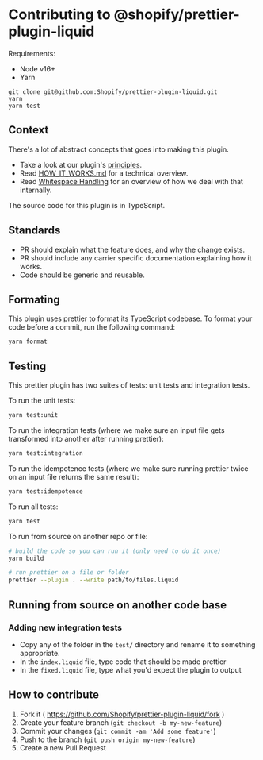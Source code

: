 # Contributing to @shopify/prettier-plugin-liquid

Requirements:

- Node v16+
- Yarn

```
git clone git@github.com:Shopify/prettier-plugin-liquid.git
yarn
yarn test
```

## Context

There's a lot of abstract concepts that goes into making this plugin.

- Take a look at our plugin's [principles](./docs/principles/index.md).
- Read [HOW_IT_WORKS.md](HOW_IT_WORKS.md) for a technical overview.
- Read [Whitespace Handling](./docs/whitespace-handling.md) for an overview of how we deal with that internally.

The source code for this plugin is in TypeScript.

## Standards

- PR should explain what the feature does, and why the change exists.
- PR should include any carrier specific documentation explaining how it works.
- Code should be generic and reusable.

## Formating

This plugin uses prettier to format its TypeScript codebase. To format your code before a commit, run the following command:

```
yarn format
```

## Testing

This prettier plugin has two suites of tests: unit tests and integration tests.

To run the unit tests:

```bash
yarn test:unit
```

To run the integration tests (where we make sure an input file gets transformed into another after running prettier):

```bash
yarn test:integration
```

To run the idempotence tests (where we make sure running prettier twice on an input file returns the same result):
```bash
yarn test:idempotence
```

To run all tests:

```bash
yarn test
```

To run from source on another repo or file:

```bash
# build the code so you can run it (only need to do it once)
yarn build

# run prettier on a file or folder
prettier --plugin . --write path/to/files.liquid
```

## Running from source on another code base

### Adding new integration tests

- Copy any of the folder in the `test/` directory and rename it to something appropriate.
- In the `index.liquid` file, type code that should be made prettier
- In the `fixed.liquid` file, type what you'd expect the plugin to output

## How to contribute

1. Fork it ( https://github.com/Shopify/prettier-plugin-liquid/fork )
2. Create your feature branch (`git checkout -b my-new-feature`)
3. Commit your changes (`git commit -am 'Add some feature'`)
4. Push to the branch (`git push origin my-new-feature`)
5. Create a new Pull Request
